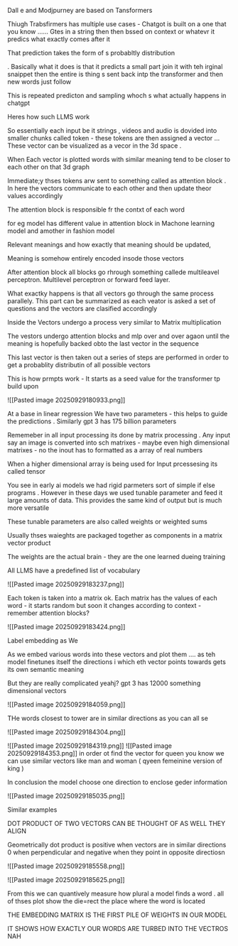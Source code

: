 Dall e and Modjpurney are based on Tansformers 


Thiugh Trabsfirmers has multiple use cases - Chatgot is built on a one that you know ...... Gtes in a string then then bssed on context or whatevr it predics what exactly comes after it 

That prediction takes the form of s probabltly distribution 

. Basically what it does is that it predicts  a small part join it with teh irginal snaippet then the entire is thing s sent back intp the transformer and  then new words just follow 

This is repeated predicton and sampling whoch s what actually happens in chatgpt 

Heres how such LLMS work 

So essentially each input be it strings , videos and audio is dovided into smaller chunks called token - these tokens are then assigned a vector ... These vector can be visualized as a vecor in the 3d space . 

When Each vector is plotted words with similar meaning tend to be closer to each other on that 3d graph 

Immediate;y thses tokens arw sent to something called as attention block . In here the vectors communicate to each other and then update theor values accordingly

The attention block is responsible fr the contxt of each word


for eg model has different value in attention block in Machone learning model and amother in fashion model 

Relevant meanings and how exactly that meaning should be updated,

Meaning is somehow entirely encoded insode those vectors 


After attention block all blocks go rhrough something callede multileavel perceptron. Multilevel perceptron or forward feed layer. 

What exactky happens is that all vectors go through the same process parallely. This part can be summarized as each veator is asked a set of questions and the vectors are clasified accordingly 

Inside the Vectors undergo a process very similar to Matrix multiplication 

The vestors undergo attention blocks and mlp over and over agaon until the meaning is hopefully backed obto the last vector in the sequence 


This last  vector is then taken out a series of steps are performed in order to get a  probablity distributin of all possible vectors 

This is how prmpts work - It starts as a seed value for the transformer tp build upon

![[Pasted image 20250929180933.png]]

At a base in linear regression We have two parameters - this helps to guide  the predictions . Similarly gpt 3 has 175 billion parameters 

Rememeber in all input processing its done by matrix processing . Any input say an image is converted into sch matrixes - maybe even high dimensional matrixes - no the inout has to formatted as a array of real numbers 

When a higher dimensional array is being used for Input prcessesing its called tensor 


You see in early ai models we had rigid parmeters sort of simple if else programs . However in these days we used tunable parameter and feed it large amounts of data. This provides the same kind of output but is much more versatile 

These tunable parameters are also called weights or weighted sums 

Usually thses waieghts are packaged together as components in a matrix vector product 

The weights are the actual brain - they are the one learned  dueing training 

All LLMS have a predefined list of vocabulary 

![[Pasted image 20250929183237.png]]



Each token is taken into a matrix ok. Each matrix has the values of each word - it starts random but soon it changes according to context - remember attention blocks?

![[Pasted image 20250929183424.png]]

Label embedding as We

As we embed various words into these vectors and plot them .... as teh model finetunes itself the directions i which eth vector points towards gets its own semantic meaning 

But they are really complicated yeahj? gpt 3 has 12000 something dimensional vectors 


![[Pasted image 20250929184059.png]]


THe words closest to tower are in similar directions as you can all se

![[Pasted image 20250929184304.png]]

![[Pasted image 20250929184319.png]]
![[Pasted image 20250929184353.png]]
in order ot find the vector for queen you know we can use similar vectors like man and woman ( qyeen femeinine version of king )

In conclusion the model choose one direction to enclose geder information 

![[Pasted image 20250929185035.png]]


Similar examples 



DOT PRODUCT OF TWO VECTORS CAN BE THOUGHT OF AS WELL THEY ALIGN 

Geometrically dot product is positive when vectors are in similar directions 0 when perpendicular and negative when they point in opposite directiosn 

![[Pasted image 20250929185558.png]]


![[Pasted image 20250929185625.png]]

From this we can quantively measure how plural a model finds a word . all of thses plot show the die=rect the place where the word is located



THE EMBEDDING MATRIX IS THE FIRST PILE OF WEIGHTS IN OUR MODEL 

IT SHOWS HOW EXACTLY OUR WORDS ARE TURBED INTO THE VECTROS NAH 









